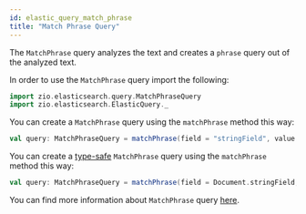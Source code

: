 ```yaml
---
id: elastic_query_match_phrase
title: "Match Phrase Query"
---
```


The `MatchPhrase` query analyzes the text and creates a `phrase` query out of the analyzed text.

In order to use the `MatchPhrase` query import the following:
```scala
import zio.elasticsearch.query.MatchPhraseQuery
import zio.elasticsearch.ElasticQuery._
```

You can create a `MatchPhrase` query using the `matchPhrase` method this way:
```scala
val query: MatchPhraseQuery = matchPhrase(field = "stringField", value = "test")
```

You can create a [type-safe](https://lambdaworks.github.io/zio-elasticsearch/overview/overview_zio_prelude_schema) `MatchPhrase` query using the `matchPhrase` method this way:
```scala
val query: MatchPhraseQuery = matchPhrase(field = Document.stringField, value = "test")
```

You can find more information about `MatchPhrase` query [here](https://www.elastic.co/guide/en/elasticsearch/reference/7.17/query-dsl-match-query-phrase.html).
